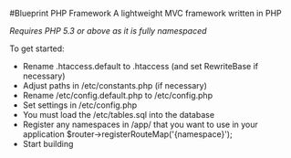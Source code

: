 #Blueprint PHP Framework
A lightweight MVC framework written in PHP

_Requires PHP 5.3 or above as it is fully namespaced_

To get started:

* Rename .htaccess.default to .htaccess (and set RewriteBase if necessary)
* Adjust paths in /etc/constants.php (if necessary)
* Rename /etc/config.default.php to /etc/config.php
* Set settings in /etc/config.php
* You must load the /etc/tables.sql into the database
* Register any namespaces in /app/ that you want to use in your application
    $router->registerRouteMap('{namespace}');
* Start building

